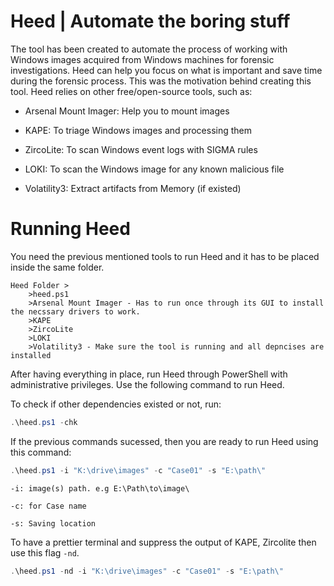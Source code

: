 # Heed | Automate the boring stuff

The tool has been created to automate the process of working with Windows images acquired from Windows machines for forensic investigations. Heed can help you focus on what is important and save time during the forensic process. This was the motivation behind creating this tool. Heed relies on other free/open-source tools, such as:

  * Arsenal Mount Imager: Help you to mount images
  
  * KAPE: To triage Windows images and processing them
  
  * ZircoLite: To scan Windows event logs with SIGMA rules
  
  * LOKI: To scan the Windows image for any known malicious file
  
  * Volatility3: Extract artifacts from Memory (if existed)
  

# Running Heed
You need the previous mentioned tools to run Heed and it has to be placed inside the same folder.

	Heed Folder >
		>heed.ps1
		>Arsenal Mount Imager - Has to run once through its GUI to install the necssary drivers to work.	
		>KAPE
		>ZircoLite	
		>LOKI	
		>Volatility3 - Make sure the tool is running and all depncises are installed

After having everything in place, run Heed through PowerShell with administrative privileges. 
Use the following command to run Heed. 

To check if other dependencies existed or not, run: 	
```Powershell
.\heed.ps1 -chk
```

If the previous commands sucessed, then you are ready to run Heed using this command:	

``` Powershell
.\heed.ps1 -i "K:\drive\images" -c "Case01" -s "E:\path\"
```
```
-i: image(s) path. e.g E:\Path\to\image\

-c: for Case name	

-s: Saving location
```

To have a prettier terminal and suppress the output of KAPE, Zircolite then use this flag `-nd`. 

```Powershell
.\heed.ps1 -nd -i "K:\drive\images" -c "Case01" -s "E:\path\"
```

